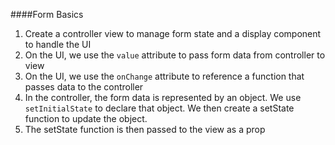 ####Form Basics 
1. Create a controller view to manage form state and a display component to handle the UI  
2. On the UI, we use the `value` attribute to pass form data from controller to view  
3. On the UI, we use the `onChange` attribute to reference a function that passes data to the controller  
4. In the controller, the form data is represented by an object. We use `setInitialState` to declare that object. We then create a setState function to update the object.  
5. The setState function is then passed to the view as a prop  